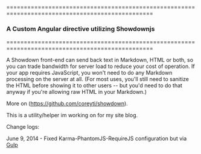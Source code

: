 ================================================================================================
### A Custom Angular directive utilizing Showdownjs 
================================================================================================
 
 
A Showdown front-end can send back text in Markdown, HTML or both, so you can trade bandwidth for server load to reduce your cost of operation. If your app requires JavaScript, you won't need to do any Markdown processing on the server at all. (For most uses, you'll still need to sanitize the HTML before showing it to other users -- but you'd need to do that anyway if you're allowing raw HTML in your Markdown.)

More on (https://github.com/coreyti/showdown). 


This is a utility/helper im working on for my site blog.

Change logs:

June 9, 2014 - Fixed Karma-PhantomJS-RequireJS configuration but via [Gulp](http://gulpjs.com)
